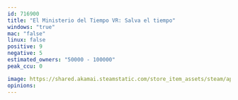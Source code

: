 ```yaml
---
id: 716900
title: "El Ministerio del Tiempo VR: Salva el tiempo"
windows: "true"
mac: "false"
linux: false
positive: 9
negative: 5
estimated_owners: "50000 - 100000"
peak_ccu: 0

image: https://shared.akamai.steamstatic.com/store_item_assets/steam/apps/716900/header.jpg?t=1507565195
opinions:
---
```

